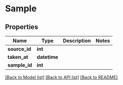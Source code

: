 # Sample

## Properties
Name | Type | Description | Notes
------------ | ------------- | ------------- | -------------
**source_id** | **int** |  | 
**taken_at** | **datetime** |  | 
**sample_id** | **int** |  | 

[[Back to Model list]](../README.md#documentation-for-models) [[Back to API list]](../README.md#documentation-for-api-endpoints) [[Back to README]](../README.md)


